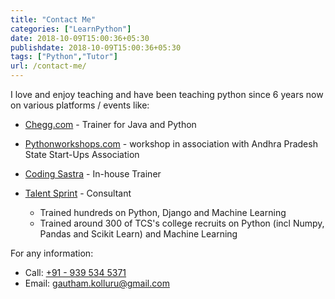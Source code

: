 ```yaml
---
title: "Contact Me"
categories: ["LearnPython"]
date: 2018-10-09T15:00:36+05:30
publishdate: 2018-10-09T15:00:36+05:30
tags: ["Python","Tutor"]
url: /contact-me/
---
```


I love and enjoy teaching and have been teaching python since 6 years now on various platforms / events like:

- [Chegg.com](https://www.chegg.com) - Trainer for Java and Python

- [Pythonworkshops.com](http://pythonworkshops.com) - workshop in association with Andhra Pradesh State Start-Ups Association

- [Coding Sastra](https://www.codingsastra.com/our_team/sai-gautham-kolluru/) - In-house Trainer

- [Talent Sprint](https://www.talentsprint.com/) - Consultant
    - Trained hundreds on Python, Django and Machine Learning
    - Trained around 300 of TCS's college recruits on Python (incl Numpy, Pandas and Scikit Learn) and Machine Learning

For any information:

- Call: <a href="tel:+919395345371">+91 - 939 534 5371</a>
- Email: <a href="mailto:gautham.kolluru@gmail.com">gautham.kolluru@gmail.com</a>